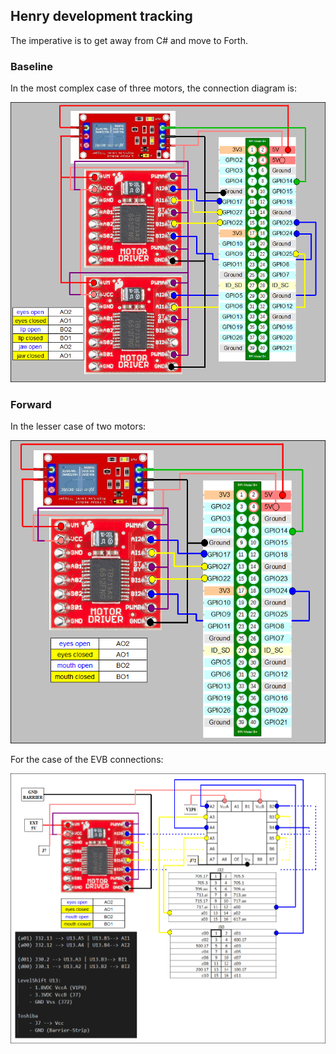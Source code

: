 ## Henry development tracking

The imperative is to get away from C# and move to Forth.

### Baseline

In the most complex case of three motors, the connection diagram is:

![diagram](/images/connection-diagram-fred.png)

### Forward

In the lesser case of two motors:

![diagram](/images/connection-diagram-henry.png)

For the case of the EVB connections:

![evb](/images/connection-diagram-henry-evb.png)